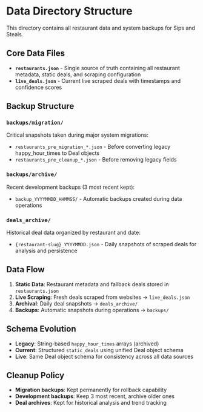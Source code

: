 # Data Directory Structure

This directory contains all restaurant data and system backups for Sips and Steals.

## Core Data Files

- **`restaurants.json`** - Single source of truth containing all restaurant metadata, static deals, and scraping configuration
- **`live_deals.json`** - Current live scraped deals with timestamps and confidence scores

## Backup Structure

### `backups/migration/`
Critical snapshots taken during major system migrations:
- `restaurants_pre_migration_*.json` - Before converting legacy happy_hour_times to Deal objects
- `restaurants_pre_cleanup_*.json` - Before removing legacy fields

### `backups/archive/`
Recent development backups (3 most recent kept):
- `backup_YYYYMMDD_HHMMSS/` - Automatic backups created during data operations

### `deals_archive/`
Historical deal data organized by restaurant and date:
- `{restaurant-slug}_YYYYMMDD.json` - Daily snapshots of scraped deals for analysis and persistence

## Data Flow

1. **Static Data**: Restaurant metadata and fallback deals stored in `restaurants.json`
2. **Live Scraping**: Fresh deals scraped from websites → `live_deals.json`
3. **Archival**: Daily deal snapshots → `deals_archive/`
4. **Backups**: Automatic snapshots during operations → `backups/`

## Schema Evolution

- **Legacy**: String-based `happy_hour_times` arrays (archived)
- **Current**: Structured `static_deals` using unified Deal object schema
- **Live**: Same Deal object schema for consistency across all data sources

## Cleanup Policy

- **Migration backups**: Kept permanently for rollback capability
- **Development backups**: Keep 3 most recent, archive older ones
- **Deal archives**: Kept for historical analysis and trend tracking
